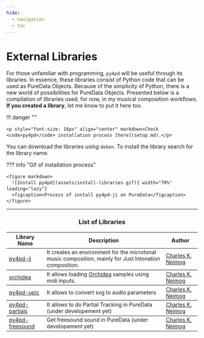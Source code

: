 ```yaml
---
hide:
  - navigation
  - toc
---
```

# External Libraries

For those unfamiliar with programming, `py4pd` will be useful through its libraries. In essence, these libraries consist of Python code that can be used as PureData Objects. Because of the simplicity of Python, there is a new world of possibilities for PureData Objects. Presented below is a compilation of libraries used, for now, in my musical composition workflows. **If you created a library**, let me know to put it here too. 

!!! danger ""

    <p style="font-size: 18px" align="center" markdown>Check <code>py4pd</code> installation process [here](setup.md).</p>


You can download the libraries using `deken`. To install the library search for the library name.

??? info "Gif of installation process"

    <figure markdown>
      ![Install py4pd](assets/install-libraries.gif){ width="70%" loading="lazy"}
      <figcaption>Process of install py4pd-ji on PureData</figcaption>
    </figure>

--------------------------

### <h3 style="text-align:center"> **List of Libraries** </h3>

<table class="special-table">
    <thead>
      <tr>
        <th>Library Name</th>
        <th>Description</th>
        <th>Author</th>
      </tr>
    </thead>
    <tbody>
      <tr>
        <td><a href="https://github.com/charlesneimog/py4pd-ji">py4pd-ji</a></td>
        <td>It creates an environment for the microtonal music composition, mainly for Just Intonation composition.</td>
        <td><a href="https://charlesneimog.github.io/"</a> Charles K. Neimog</td>
      </tr>
    </tbody>
    <tbody>
      <tr>
        <td><a href="https://github.com/charlesneimog/orchidea">orchidea</a></td>
        <td>It allows loading <a href="https://forum.ircam.fr/projects/detail/orchideasol/">Orchidea</a> samples using midi inputs.</td>
        <td><a href="https://charlesneimog.github.io/"</a> Charles K. Neimog</td>
      </tr>
    </tbody>
    <tbody>
      <tr>
        <td><a href="https://github.com/charlesneimog/py4pd-upic">py4pd-upic</a></td>
        <td>It allows to convert svg to audio parameters</td>
        <td><a href="https://charlesneimog.github.io/"</a> Charles K. Neimog</td>
      </tr>
    </tbody>
    <tbody>
      <tr>
        <td><a href="https://github.com/charlesneimog/py4pd-partials">py4pd-partials</a></td>
        <td>It allows to do Partial Tracking in PureData (under developement yet)</td>
        <td><a href="https://charlesneimog.github.io/"</a> Charles K. Neimog</td>
      </tr>
    </tbody>
    <tbody>
      <tr>
        <td><a href="https://github.com/charlesneimog/py4pd-freesound">py4pd-freesound</a></td>
        <td>Get freesound sound in PureData (under developement yet)</td>
        <td><a href="https://charlesneimog.github.io/"</a> Charles K. Neimog</td>
      </tr>
    </tbody>
  </table>
  
